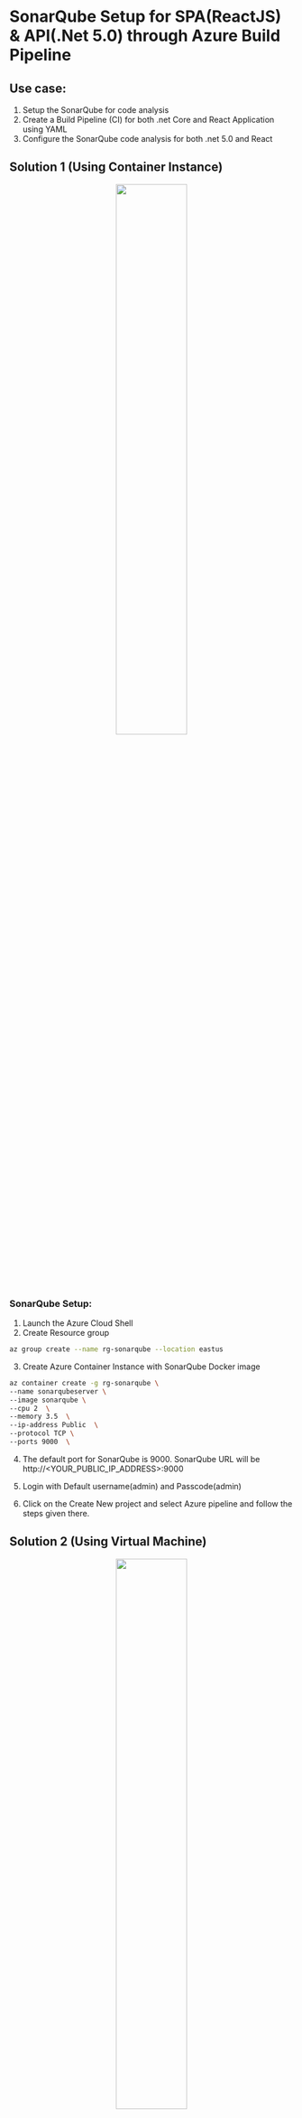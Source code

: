 # SonarQube Setup for SPA(ReactJS) & API(.Net 5.0) through Azure Build Pipeline
## Use case:
1.	Setup the SonarQube for code analysis
2.	Create a Build Pipeline (CI) for both .net Core and React Application using YAML
3.	Configure the SonarQube code analysis for both .net 5.0  and React

## Solution 1 (Using Container Instance)
<p align="center" width="100%">
    <img width="50%" src="https://github.com/thavasnippets/sonarqube-az-devops/blob/main/Sonarqube-AZ.png">
</p>

### SonarQube Setup:
1. Launch the Azure Cloud Shell
2. Create Resource group   
```bash
az group create --name rg-sonarqube --location eastus
```
3. Create Azure Container Instance with SonarQube Docker image

```bash
az container create -g rg-sonarqube \
--name sonarqubeserver \
--image sonarqube \
--cpu 2  \
--memory 3.5  \
--ip-address Public  \
--protocol TCP \
--ports 9000  \
```
4. The default port for SonarQube is 9000. SonarQube URL will be http://<YOUR_PUBLIC_IP_ADDRESS>:9000

5. Login with Default username(admin) and Passcode(admin) 

6. Click on the Create New project and select Azure pipeline and follow the steps given there.

## Solution 2 (Using Virtual Machine)
<p align="center" width="100%">
    <img width="50%" src="https://github.com/thavasnippets/sonarqube-az-devops/blob/ab1e8d86d9b305e0741fcc8c528381537cc94818/Sonarqube-AZVM.png">
</p>

1. Launch the Azure Cloud Shell
2. Create Resource group   
```bash
az group create --name rg-sonarqube-vm --location eastus
```
3. Create Azure Virtual machine with linux(Ubuntu) image
```
az vm create \
  --resource-group rg-sonarqube-vm \
  --name vmsonarqube \
  --image UbuntuLTS \
  --admin-username <<USERNAME>> \
  --admin-password <<PASSWORD>> \
  --public-ip-address sonarPubIp \
  --authentication-type password
```
4. Open 9000 port in VM
```bash
az vm open-port -g rg-sonarqube-vm -n vmsonarqube --port 9000 --priority 100
```
5. Run the below script using Runshellscript Module to do the below activities
    1. Install and Create a docker compose file in the VM to run the sonarqube image    
```bash
az vm run-command invoke -g rg-sonarqube-vm -n vmsonarqube --command-id RunShellScript --scripts '
echo "vm.max_map_count=262144" | sudo tee -a  /etc/sysctl.conf 
echo "fs.file-max=65536" | sudo tee -a  /etc/sysctl.conf
sudo apt-get update
sudo apt-get install docker-compose -y
sudo usermod -aG docker $USER
echo "
version: \"3\"
services:
  sonarqube:
    image: sonarqube:lts-community
    container_name: sonarqube
    restart: unless-stopped
    ports:
      - "9000:9000"
    volumes:
      - sonarqube_conf:/opt/sonarqube/conf
      - sonarqube_data:/opt/sonarqube/data
      - sonarqube_extensions:/opt/sonarqube/extensions
      - sonarqube_bundled-plugins:/opt/sonarqube/lib/bundled-plugins
volumes:
  sonarqube_bundled-plugins:
  sonarqube_conf:
  sonarqube_data:
  sonarqube_db:
  sonarqube_extensions:
" | sudo tee /etc/docker-compose.yml
cd /etc/
sudo mv docker-compose.yml /
cd /
sudo sysctl -w vm.max_map_count=262144
sudo docker-compose up -d
sudo docker-compose logs --follow' 
```
6. The default port for SonarQube is 9000. SonarQube URL will be http://<YOUR_PUBLIC_IP_ADDRESS>:9000

7. Login with Default username(admin) and Passcode(admin) 

8. Click on the Create New project and select Azure pipeline and follow the steps given there.

## Move the Data to external database
In the above 2 solutions the data is getting saved in the local (i.e inside the continer or VM  instance) if the container restarts or the Sonarqube crashes we will  endup with configuation and data losses. To avoid we can move the data to external database using JDBC Configuation 

<p align="center" width="100%">
    <img width="50%" src="https://github.com/thavasnippets/sonarqube-az-devops/blob/ab1e8d86d9b305e0741fcc8c528381537cc94818/Sonarqube-AZ-VM-DB.png">
</p>

### Assumption:
SQL Server is already created

### JDBC Configuration
```yaml
version: "3"
services:
  sonarqube:
    image: sonarqube:lts-community
    container_name: sonarqube
    restart: unless-stopped
    environment:
      - SONARQUBE_JDBC_USERNAME=<<JDBC_USERNAME>>
      - SONARQUBE_JDBC_PASSWORD=<<JDBC_PASSWORD>>
      - SONARQUBE_JDBC_URL=jdbc:sqlserver://<<SQLSERVER_NAME>>.database.windows.net:1433;database=<<DATABASE_NAME>>;user=<<USERNAME>>@<<SERVER_NAME>>;password=<<PASSWORD>>;encrypt=true;trustServerCertificate=false;hostNameInCertificate=*.database.windows.net;loginTimeout=30
    ports:
      - "9000:9000"
      - "9092:9092"
    volumes:
      - sonarqube_conf:/opt/sonarqube/conf
      - sonarqube_data:/opt/sonarqube/data
      - sonarqube_extensions:/opt/sonarqube/extensions
      - sonarqube_bundled-plugins:/opt/sonarqube/lib/bundled-plugins
volumes:
  sonarqube_bundled-plugins:
  sonarqube_conf:
  sonarqube_data:
  sonarqube_db:
  sonarqube_extensions:
```

## Azure Build Pipeline Setup:

### .NET Web API:

1. Prepare Analysis Configuration (Before Build)
```yaml
- task: SonarQubePrepare@5
      inputs:
        SonarQube: 'sonar' #Service Connection Name
        scannerMode: 'MSBuild'
        projectKey: '<<PROJECT KEY FROM SONARQUBE>>' 
```
2. Run Code Analysis (After Build)
```yaml
 - task: SonarQubeAnalyze@5
```
3. Publish Code Analysis
```yaml
- task: SonarQubePublish@5
```

### Reactjs UI:-
1. Prepare Analysis Configuration (Before Build)
```yaml
- task: SonarQubePrepare@5
      inputs:
        SonarQube: sonar  #Service Connection Name
        scannerMode: CLI
        configMode: manual
        cliProjectKey: '<<SONARQUBE PROJECT KEY>>'
        cliProjectName: <<SONARQUBE PROJECT NAME>>
        cliSources: 'ui'
```
2. Run Code Analysis (After Build)
```yaml
 - task: SonarQubeAnalyze@5
```
3. Publish Code Analysis
```yaml
- task: SonarQubePublish@5
```

#### Its Completed!

### Happy Coding!
